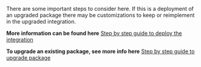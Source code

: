 There are some important steps to consider here. If this is a deployment of an upgraded package there may be customizations to keep or reimplement in the upgraded integration.

**More information can be found here** [Step by step guide to deploy the integration](https://medius.atlassian.net/wiki/spaces/MC/pages/82777718/NAV+-+Integration+Deployment+Guide#NAV-IntegrationDeploymentGuide-Stepbystepguideofdeploymentprocess)

**To upgrade an existing package, see more info here** [Step by step guide to upgrade package](https://medius.atlassian.net/wiki/spaces/MC/pages/82777718/NAV+-+Integration+Deployment+Guide#NAV-IntegrationDeploymentGuide-Upgradeanexistingintegrationpackage)